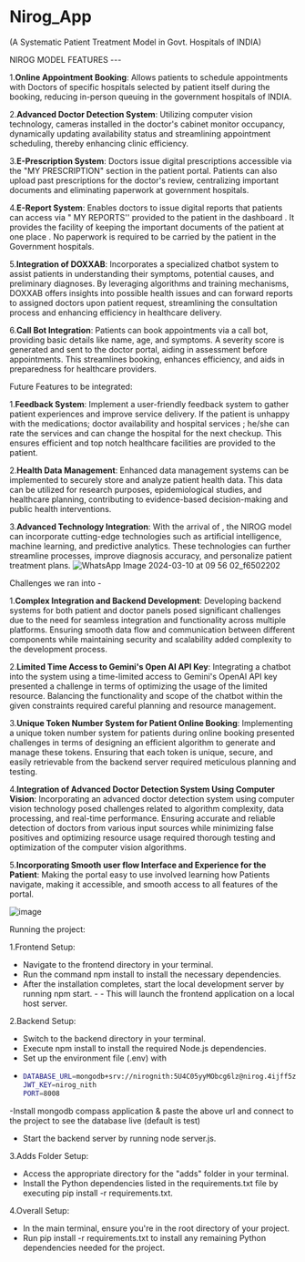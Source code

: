 ﻿# Nirog_App
 
(A Systematic Patient Treatment Model in Govt. Hospitals of  INDIA)


NIROG MODEL FEATURES ---

1.**Online Appointment Booking**: Allows patients to schedule appointments with Doctors of specific hospitals selected by patient itself during the booking, reducing in-person queuing in the government hospitals of INDIA.

2.**Advanced Doctor Detection System**: Utilizing computer vision technology, cameras installed in the doctor's cabinet monitor occupancy, dynamically updating availability status and streamlining appointment scheduling, thereby enhancing clinic efficiency.

3.**E-Prescription System**: Doctors issue digital prescriptions accessible via the "MY PRESCRIPTION" section in the patient portal. Patients can also upload past prescriptions for the doctor's review, centralizing important documents and eliminating paperwork at government hospitals.

4.**E-Report System**: Enables doctors to issue digital reports that patients can access via " MY REPORTS'' provided to the patient in the dashboard . It provides the facility of keeping the important documents of the patient at one place . No paperwork is required to be carried by the patient in the Government hospitals.

5.**Integration of DOXXAB**: Incorporates a specialized chatbot system to assist patients in understanding their symptoms, potential causes, and preliminary diagnoses. By leveraging algorithms and training mechanisms, DOXXAB offers insights into possible health issues and can forward reports to assigned doctors upon patient request, streamlining the consultation process and enhancing efficiency in healthcare delivery.

6.**Call Bot Integration**: Patients can book appointments via a call bot, providing basic details like name, age, and symptoms. A severity score is generated and sent to the doctor portal, aiding in assessment before appointments. This streamlines booking, enhances efficiency, and aids in preparedness for healthcare providers.

Future Features to be integrated:

1.**Feedback System**: Implement a user-friendly feedback system to gather patient experiences and improve service delivery. If the patient is unhappy with the medications; doctor availability and hospital services ; he/she can rate the services and can change the hospital for the next checkup. This ensures efficient and top notch healthcare facilities are provided to the patient.

2.**Health Data Management**: Enhanced data management systems can be implemented to securely store and analyze patient health data. This data can be utilized for research purposes, epidemiological studies, and healthcare planning, contributing to evidence-based decision-making and public health interventions.

3.**Advanced Technology Integration**: With the arrival of , the NIROG model can incorporate cutting-edge technologies such as artificial intelligence, machine learning, and predictive analytics. These technologies can further streamline processes, improve diagnosis accuracy, and personalize patient treatment plans.
![WhatsApp Image 2024-03-10 at 09 56 02_f6502202](https://github.com/Sourabh-awasthy/the_Trailblazers/assets/147153342/89ecb3ab-9908-4906-bd53-b862a14e9946)


Challenges we ran into -

1.**Complex Integration and Backend Development**: Developing backend systems for both patient and doctor panels posed significant challenges due to the need for seamless integration and functionality across multiple platforms. Ensuring smooth data flow and communication between different components while maintaining security and scalability added complexity to the development process.

2.**Limited Time Access to Gemini's Open AI API Key**: Integrating a chatbot into the system using a time-limited access to Gemini's OpenAI API key presented a challenge in terms of optimizing the usage of the limited resource. Balancing the functionality and scope of the chatbot within the given constraints required careful planning and resource management.

3.**Unique Token Number System for Patient Online Booking**: Implementing a unique token number system for patients during online booking presented challenges in terms of designing an efficient algorithm to generate and manage these tokens. Ensuring that each token is unique, secure, and easily retrievable from the backend server required meticulous planning and testing.

4.**Integration of Advanced Doctor Detection System Using Computer Vision**: Incorporating an advanced doctor detection system using computer vision technology posed challenges related to algorithm complexity, data processing, and real-time performance. Ensuring accurate and reliable detection of doctors from various input sources while minimizing false positives and optimizing resource usage required thorough testing and optimization of the computer vision algorithms.

5.**Incorporating Smooth user flow Interface and Experience for the Patient**: Making the portal easy to use involved learning how Patients navigate, making it accessible, and smooth access to all features of the portal.


![image](https://github.com/Sourabh-awasthy/the_Trailblazers/assets/147153342/4efb0d77-60b3-4e4e-9c69-6af08d9e532e)

Running the project:

1.Frontend Setup:
- Navigate to the frontend directory in your terminal.
- Run the command npm install to install the necessary dependencies.
- After the installation completes, start the local development server by running npm start. - - This will launch the frontend application on a local host server.

2.Backend Setup:

- Switch to the backend directory in your terminal.
- Execute npm install to install the required Node.js dependencies.
- Set up the environment file (.env) with
- ```bash
  DATABASE_URL=mongodb+srv://nirognith:5U4C05yyMObcg6lz@nirog.4ijff5z.mongodb.net/?retryWrites=true&w=majority&appName=NIrog
  JWT_KEY=nirog_nith
  PORT=8008
  ```
-Install mongodb compass application & paste the above url and connect to the project to see the database live (default is test)
- Start the backend server by running node server.js.

3.Adds Folder Setup:

- Access the appropriate directory for the "adds" folder in your terminal.
- Install the Python dependencies listed in the requirements.txt file by executing pip install -r requirements.txt.

4.Overall Setup:

- In the main terminal, ensure you're in the root directory of your project.
- Run pip install -r requirements.txt to install any remaining Python dependencies needed for the project.
